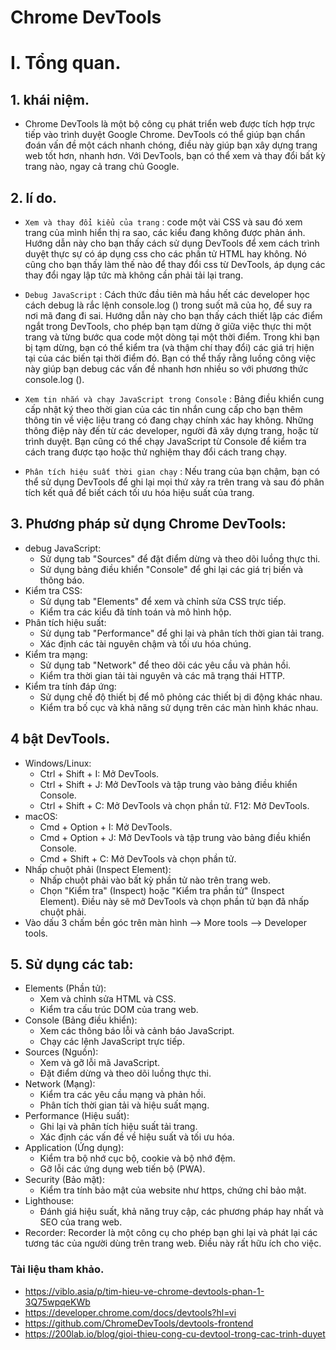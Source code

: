 # Chrome DevTools

# I. Tổng quan.
## 1. khái niệm.
- Chrome DevTools là một bộ công cụ phát triển web được tích hợp trực tiếp vào trình duyệt Google Chrome. DevTools có thể giúp bạn chẩn đoán vấn đề một cách nhanh chóng, điều này giúp bạn xây dựng trang web tốt hơn, nhanh hơn. Với DevTools, bạn có thể xem và thay đổi bất kỳ trang nào, ngay cả trang chủ Google.
## 2. lí do.
- ``Xem và thay đổi kiểu của trang`` : code một vài CSS và sau đó xem trang của mình hiển thị ra sao, các kiểu đang không được phản ánh. Hướng dẫn này cho bạn thấy cách sử dụng DevTools để xem cách trình duyệt thực sự có áp dụng css cho các phần tử HTML hay không. Nó cũng cho bạn thấy làm thế nào để thay đổi css từ DevTools, áp dụng các thay đổi ngay lập tức mà không cần phải tải lại trang.

- ``Debug JavaScript`` :  Cách thức đầu tiên mà hầu hết các developer học cách debug là rắc lệnh console.log () trong suốt mã của họ, để suy ra nơi mã đang đi sai. Hướng dẫn này cho bạn thấy cách thiết lập các điểm ngắt trong DevTools, cho phép bạn tạm dừng ở giữa việc thực thi một trang và từng bước qua code một dòng tại một thời điểm. Trong khi bạn bị tạm dừng, bạn có thể kiểm tra (và thậm chí thay đổi) các giá trị hiện tại của các biến tại thời điểm đó. Bạn có thể thấy rằng luồng công việc này giúp bạn debug các vấn đề nhanh hơn nhiều so với phương thức console.log ().

- ``Xem tin nhắn và chạy JavaScript trong Console`` : Bảng điều khiển cung cấp nhật ký theo thời gian của các tin nhắn cung cấp cho bạn thêm thông tin về việc liệu trang có đang chạy chính xác hay không. Những thông điệp này đến từ các developer, người đã xây dựng trang, hoặc từ trình duyệt. Bạn cũng có thể chạy JavaScript từ Console để kiểm tra cách trang được tạo hoặc thử nghiệm thay đổi cách trang chạy.

- ``Phân tích hiệu suất thời gian chạy`` : Nếu trang của bạn chậm, bạn có thể sử dụng DevTools để ghi lại mọi thứ xảy ra trên trang và sau đó phân tích kết quả để biết cách tối ưu hóa hiệu suất của trang.
## 3. Phương pháp sử dụng Chrome DevTools:
- debug JavaScript:
    + Sử dụng tab "Sources" để đặt điểm dừng và theo dõi luồng thực thi.
    + Sử dụng bảng điều khiển "Console" để ghi lại các giá trị biến và thông báo.
- Kiểm tra CSS:
    + Sử dụng tab "Elements" để xem và chỉnh sửa CSS trực tiếp.
    + Kiểm tra các kiểu đã tính toán và mô hình hộp.
- Phân tích hiệu suất:
    + Sử dụng tab "Performance" để ghi lại và phân tích thời gian tải trang.
    + Xác định các tài nguyên chậm và tối ưu hóa chúng.
- Kiểm tra mạng:
    + Sử dụng tab "Network" để theo dõi các yêu cầu và phản hồi.
    + Kiểm tra thời gian tải tài nguyên và các mã trạng thái HTTP.
- Kiểm tra tính đáp ứng:
    + Sử dụng chế độ thiết bị để mô phỏng các thiết bị di động khác nhau.
    + Kiểm tra bố cục và khả năng sử dụng trên các màn hình khác nhau.
## 4 bật DevTools.
- Windows/Linux:
    + Ctrl + Shift + I: Mở DevTools.
    + Ctrl + Shift + J: Mở DevTools và tập trung vào bảng điều khiển Console.
    + Ctrl + Shift + C: Mở DevTools và chọn phần tử.
F12: Mở DevTools.
- macOS:
    + Cmd + Option + I: Mở DevTools.
    + Cmd + Option + J: Mở DevTools và tập trung vào bảng điều khiển Console.
    + Cmd + Shift + C: Mở DevTools và chọn phần tử.
- Nhấp chuột phải (Inspect Element):
    + Nhấp chuột phải vào bất kỳ phần tử nào trên trang web.
    + Chọn "Kiểm tra" (Inspect) hoặc "Kiểm tra phần tử" (Inspect Element). Điều này sẽ mở DevTools và chọn phần tử bạn đã nhấp chuột phải.
- Vào dấu 3 chấm bền góc trên màn hình --> More tools --> Developer tools.
## 5. Sử dụng các tab:
- Elements (Phần tử):
    + Xem và chỉnh sửa HTML và CSS.
    + Kiểm tra cấu trúc DOM của trang web.
- Console (Bảng điều khiển):
    + Xem các thông báo lỗi và cảnh báo JavaScript.
    + Chạy các lệnh JavaScript trực tiếp.
- Sources (Nguồn):
    + Xem và gỡ lỗi mã JavaScript.
    + Đặt điểm dừng và theo dõi luồng thực thi.
- Network (Mạng):
    + Kiểm tra các yêu cầu mạng và phản hồi.
    + Phân tích thời gian tải và hiệu suất mạng.
- Performance (Hiệu suất):
    + Ghi lại và phân tích hiệu suất tải trang.
    + Xác định các vấn đề về hiệu suất và tối ưu hóa.
- Application (Ứng dụng):
    + Kiểm tra bộ nhớ cục bộ, cookie và bộ nhớ đệm.
    + Gỡ lỗi các ứng dụng web tiến bộ (PWA).
- Security (Bảo mật):
    + Kiểm tra tính bảo mật của website như https, chứng chỉ bảo mật.
- Lighthouse:
    + Đánh giá hiệu suất, khả năng truy cập, các phương pháp hay nhất và SEO của trang web.
- Recorder: Recorder là một công cụ cho phép bạn ghi lại và phát lại các tương tác của người dùng trên trang web. Điều này rất hữu ích cho việc.

### Tài liệu tham khảo.
- https://viblo.asia/p/tim-hieu-ve-chrome-devtools-phan-1-3Q75wpqeKWb
- https://developer.chrome.com/docs/devtools?hl=vi
- https://github.com/ChromeDevTools/devtools-frontend
- https://200lab.io/blog/gioi-thieu-cong-cu-devtool-trong-cac-trinh-duyet

